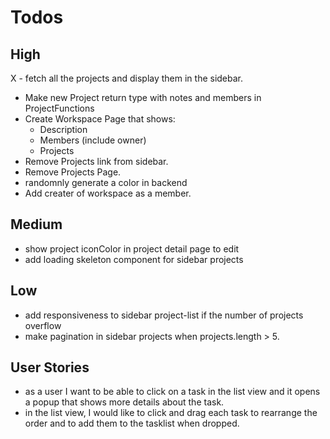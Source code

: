 # Todos

## High

X - fetch all the projects and display them in the sidebar.

- Make new Project return type with notes and members in ProjectFunctions
- Create Workspace Page that shows:
  - Description
  - Members (include owner)
  - Projects
- Remove Projects link from sidebar.
- Remove Projects Page.
- randomnly generate a color in backend
- Add creater of workspace as a member.

## Medium

- show project iconColor in project detail page to edit
- add loading skeleton component for sidebar projects

## Low

- add responsiveness to sidebar project-list if the number of projects overflow
- make pagination in sidebar projects when projects.length > 5.

## User Stories

- as a user I want to be able to click on a task in the list view and it opens a popup that shows more details about the task.
- in the list view, I would like to click and drag each task to rearrange the order and to add them to the tasklist when dropped.

